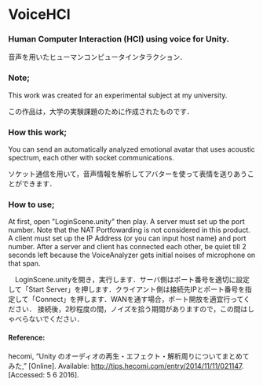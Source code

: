 # VoiceHCI

### Human Computer Interaction (HCI) using voice for Unity.
音声を用いたヒューマンコンピュータインタラクション．

### Note;
This work was created for an experimental subject at my university.

この作品は，大学の実験課題のために作成されたものです．

### How this work;
You can send an automatically analyzed emotional avatar that uses acoustic spectrum, each other with socket communications.

ソケット通信を用いて，音声情報を解析してアバターを使って表情を送りあうことができます．

### How to use;
  At first, open "LoginScene.unity" then play. A server must set up the port number. Note that the NAT Portfowarding is not considered in this product. A client must set up the IP Address (or you can input host name) and port number. After a server and client has connected each other, be quiet till 2 seconds left because the VoiceAnalyzer gets initial noises of microphone on that span. 

　LoginScene.unityを開き，実行します．サーバ側はポート番号を適切に設定して「Start Server」を押します．クライアント側は接続先IPとポート番号を指定して「Connect」を押します．WANを通す場合，ポート開放を適宜行ってください．
接続後，2秒程度の間，ノイズを拾う期間がありますので，この間はしゃべらないでください．

#### Reference:
hecomi, “Unity のオーディオの再生・エフェクト・解析周りについてまとめてみた,” 
[Online]. Available: http://tips.hecomi.com/entry/2014/11/11/021147. [Accessed: 5 6 2016].
